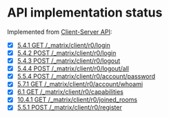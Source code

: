 # API implementation status

Implemented from [Client-Server API](https://matrix.org/docs/spec/client_server/latest):

- [x] [5.4.1 GET /_matrix/client/r0/login](https://matrix.org/docs/spec/client_server/latest#get-matrix-client-r0-login)
- [x] [5.4.2 POST /_matrix/client/r0/login](https://matrix.org/docs/spec/client_server/latest#post-matrix-client-r0-login)
- [x] [5.4.3 POST /_matrix/client/r0/logout](https://matrix.org/docs/spec/client_server/latest#post-matrix-client-r0-logout)
- [x] [5.4.4 POST /_matrix/client/r0/logout/all](https://matrix.org/docs/spec/client_server/latest#post-matrix-client-r0-logout-all)
- [x] [5.5.4 POST /_matrix/client/r0/account/password](https://matrix.org/docs/spec/client_server/latest#post-matrix-client-r0-account-password)
- [x] [5.7.1 GET /_matrix/client/r0/account/whoami](https://matrix.org/docs/spec/client_server/latest#get-matrix-client-r0-account-whoami)
- [x] [6.1 GET /_matrix/client/r0/capabilities](https://matrix.org/docs/spec/client_server/latest#get-matrix-client-r0-capabilities)
- [x] [10.4.1 GET /_matrix/client/r0/joined_rooms](https://matrix.org/docs/spec/client_server/latest#get-matrix-client-r0-joined-rooms)
- [x] [5.5.1 POST /_matrix/client/r0/register](https://matrix.org/docs/spec/client_server/r0.5.0#post-matrix-client-r0-register)